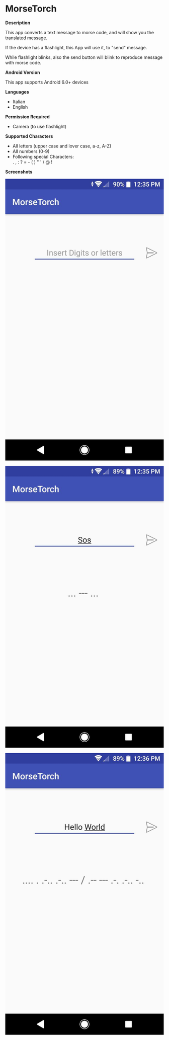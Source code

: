 # MorseTorch
**Description**

This app converts a text message to morse code, and will show you the translated message.

If the device has a flashlight, this App will use it, to "send" message.

While flashlight blinks, also the send button will blink to reproduce message with morse code.

**Android Version**

This app supports Android 6.0+ devices

**Languages**
* Italian
* English

**Permission Required**
* Camera (to use flashlight)

**Supported Characters**
* All letters (upper case and lover case, a-z, A-Z)
* All numbers (0-9)
* Following special Characters:<br>
  . , : ? = - ( ) " ' / @ !  


**Screenshots**

![Screenshot](screenshots/empty.jpg)

![Screenshot](screenshots/sos.jpg)

![Screenshot](screenshots/HelloWorld.jpg)
